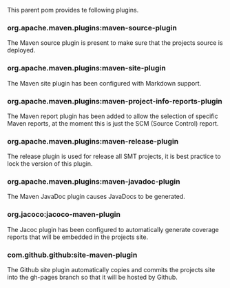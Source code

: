 This parent pom provides te following plugins.

### org.apache.maven.plugins:maven-source-plugin
The Maven source plugin is present to make sure that the projects source is deployed.

### org.apache.maven.plugins:maven-site-plugin
The Maven site plugin has been configured with Markdown support.

### org.apache.maven.plugins:maven-project-info-reports-plugin
The Maven report plugin has been added to allow the selection of specific Maven reports, at the moment this is just the
SCM (Source Control) report.

### org.apache.maven.plugins:maven-release-plugin
The release plugin is used for release all SMT projects, it is best practice to lock the version of this plugin.

### org.apache.maven.plugins:maven-javadoc-plugin
The Maven JavaDoc plugin causes JavaDocs to be generated.

### org.jacoco:jacoco-maven-plugin
The Jacoc plugin has been configured to automatically generate coverage reports that will be embedded in the projects
site.

### com.github.github:site-maven-plugin
The Github site plugin automatically copies and commits the projects site into the gh-pages branch so that it will be
hosted by Github.